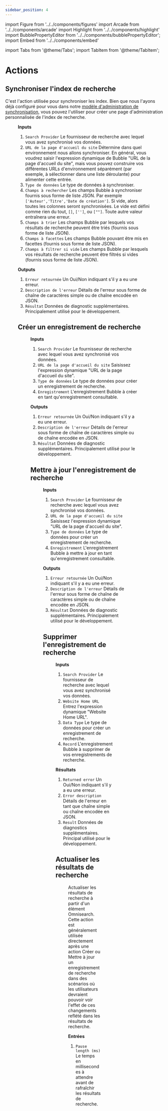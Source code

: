 ```yaml
---
sidebar_position: 4
---
```


import Figure from '../../components/figures'
import Arcade from '../../components/arcade'
import Highlight from '../../components/highlight'
import BubblePropertyEditor from '../../components/bubblePropertyEditor';
import Embed from '../../components/embed'

import Tabs from '@theme/Tabs';
import TabItem from '@theme/TabItem';

# Actions

## Synchroniser l'index de recherche

C'est l'action utilisée pour synchroniser les index. Bien que nous l'ayons déjà configuré pour vous dans notre [modèle d'administration de synchronisation](https://plugins.scious.io/omnisearch-admin), vous pouvez l'utiliser pour créer une page d'administration personnalisée de l'index de recherche.

<Figure src="img/omnisearch/Sync search record.png" />

**Inputs**

1. `Search Provider` Le fournisseur de recherche avec lequel vous avez synchronisé vos données.
2. `URL de la page d'accueil du site` Détermine dans quel environnement nous allons synchroniser. En général, vous voudrez saisir l'expression dynamique de Bubble "URL de la page d'accueil du site", mais vous pouvez construire vos différentes URLs d'environnement séparément (par exemple, à sélectionner dans une liste déroulante) pour alimenter cette entrée.
3. `Type de données` Le type de données à synchroniser.
4. `Champs à rechercher` Les champs Bubble à synchroniser fournis sous forme de liste JSON. Par exemple `['Auteur','Titre','Date de création']`. Si vide, alors toutes les colonnes seront synchronisées. Le vide est défini comme rien du tout, `[]`, `['']`, ou `[""]`. Toute autre valeur entraînera une erreur.
5. `Champs à trier` Les champs Bubble par lesquels vos résultats de recherche peuvent être triés (fournis sous forme de liste JSON).
6. `Champs à facettes` Les champs Bubble pouvant être mis en facettes (fournis sous forme de liste JSON).
7. `Champs à filtrer si vide` Les champs Bubble par lesquels vos résultats de recherche peuvent être filtrés si vides (fournis sous forme de liste JSON).

**Outputs**

1. `Erreur retournée` Un Oui/Non indiquant s'il y a eu une erreur.
2. `Description de l'erreur` Détails de l'erreur sous forme de chaîne de caractères simple ou de chaîne encodée en JSON.
3. `Résultat` Données de diagnostic supplémentaires. Principalement utilisé pour le développement.

## Créer un enregistrement de recherche

<Figure src="img/omnisearch/Create search record.png" />

**Inputs**

1. `Search Provider` Le fournisseur de recherche avec lequel vous avez synchronisé vos données.
2. `URL de la page d'accueil du site` Saisissez l'expression dynamique "URL de la page d'accueil du site".
3. `Type de données` Le type de données pour créer un enregistrement de recherche.
4. `Enregistrement` L'enregistrement Bubble à créer en tant qu'enregistrement consultable.

**Outputs**

1. `Erreur retournée` Un Oui/Non indiquant s'il y a eu une erreur.
2. `Description de l'erreur` Détails de l'erreur sous forme de chaîne de caractères simple ou de chaîne encodée en JSON.
3. `Résultat` Données de diagnostic supplémentaires. Principalement utilisé pour le développement.

## Mettre à jour l'enregistrement de recherche

<Figure src="img/omnisearch/update search record clean.png" />

**Inputs**

1. `Search Provider` Le fournisseur de recherche avec lequel vous avez synchronisé vos données.
2. `URL de la page d'accueil du site` Saisissez l'expression dynamique "URL de la page d'accueil du site".
3. `Type de données` Le type de données pour créer un enregistrement de recherche.
4. `Enregistrement` L'enregistrement Bubble à mettre à jour en tant qu'enregistrement consultable.

**Outputs**

1. `Erreur retournée` Un Oui/Non indiquant s'il y a eu une erreur.
2. `Description de l'erreur` Détails de l'erreur sous forme de chaîne de caractères simple ou de chaîne encodée en JSON.
3. `Résultat` Données de diagnostic supplémentaires. Principalement utilisé pour le développement.

## Supprimer l'enregistrement de recherche

<Figure src="img/omnisearch/Delete search record.png" />

**Inputs**

1. `Search Provider` Le fournisseur de recherche avec lequel vous avez synchronisé vos données.
2. `Website Home URL` Entrez l'expression dynamique "Website Home URL".
3. `Data Type` Le type de données pour créer un enregistrement de recherche.
4. `Record` L'enregistrement Bubble à supprimer de vos enregistrements de recherche.

**Résultats**

1. `Returned error` Un Oui/Non indiquant s'il y a eu une erreur.
2. `Error description` Détails de l'erreur en tant que chaîne simple ou chaîne encodée en JSON.
3. `Result` Données de diagnostics supplémentaires. Principal utilisé pour le développement.

## Actualiser les résultats de recherche

<Figure src="img/omnisearch/Refresh search results.png" />

Actualiser les résultats de recherche à partir d'un élément Omnisearch. Cette action est généralement utilisée directement après une action Créer ou Mettre à jour un enregistrement de recherche dans des scénarios où les utilisateurs devraient pouvoir voir l'effet de ces changements reflété dans les résultats de recherche.

**Entrées**

1. `Pause length (ms)` Le temps en millisecondes à attendre avant de rafraîchir les résultats de recherche.
